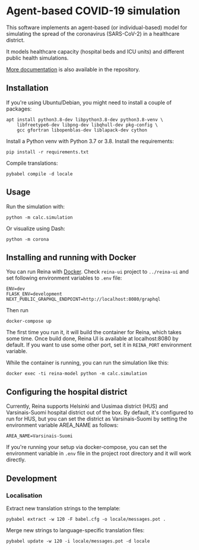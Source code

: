 # Agent-based COVID-19 simulation

This software implements an agent-based (or individual-based) model for simulating
the spread of the coronavirus (SARS-CoV-2) in a healthcare district.

It models healthcare capacity (hospital beds and ICU units) and different
public health simulations.

[More documentation](Docs/description.en.md) is also available in the repository.


## Installation

If you're using Ubuntu/Debian, you might need to install a couple of packages:

```
apt install python3.8-dev libpython3.8-dev python3.8-venv \
    libfreetype6-dev libpng-dev libqhull-dev pkg-config \
    gcc gfortran libopenblas-dev liblapack-dev cython
```

Install a Python venv with Python 3.7 or 3.8. Install the requirements:

```
pip install -r requirements.txt
```

Compile translations:

```
pybabel compile -d locale
```

## Usage

Run the simulation with:

```
python -m calc.simulation
```

Or visualize using Dash:

```
python -m corona
```

## Installing and running with Docker

You can run Reina with [Docker](https://www.docker.com/). Check `reina-ui`  project to `../reina-ui` and set following environment variables to `.env` file:
```
ENV=dev
FLASK_ENV=development
NEXT_PUBLIC_GRAPHQL_ENDPOINT=http://localhost:8080/graphql
```
Then run

```
docker-compose up
```

The first time you run it, it will build the container for Reina, which takes some time. Once build done, Reina UI is available at localhost:8080 by default. If you want to use some other port, set it in `REINA_PORT` environment variable.

While the container is running, you can run the simulation like this:

```
docker exec -ti reina-model python -m calc.simulation
```

## Configuring the hospital district

Currently, Reina supports Helsinki and Uusimaa district (HUS) and Varsinais-Suomi hospital district out of the box. By default, it's configured to run for HUS, but you can set
the district as Varsinais-Suomi by setting the environment variable AREA_NAME as follows:
```
AREA_NAME=Varsinais-Suomi
```

If you're running your setup via docker-compose, you can set the environment variable
in `.env` file in the project root directory and it will work directly.

## Development

### Localisation

Extract new translation strings to the template:

```
pybabel extract -w 120 -F babel.cfg -o locale/messages.pot .
```

Merge new strings to language-specific translation files:

```
pybabel update -w 120 -i locale/messages.pot -d locale
```
